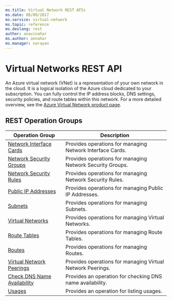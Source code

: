 ```yaml
---
ms.title: Virtual Network REST APIs
ms.date: 08/09/2017
ms.service: virtual-network
ms.topic: reference
ms.devlang: rest
author: anavinahar 
ms.author: annahar 
ms.manager: narayan
---
```


# Virtual Networks REST API

An Azure virtual network (VNet) is a representation of your own network in the cloud. It is a logical isolation of the Azure cloud dedicated to your subscription. You can fully control the IP address blocks, DNS settings, security policies, and route tables within this network. For a more detailed overview, see the [Azure Virtual Network product page](https://azure.microsoft.com/services/virtual-network). 

## REST Operation Groups 

|Operation Group|Description|
|---|---|
|[Network Interface Cards](~/docs-ref-autogen/virtualnetwork/networkinterfaces.yml) |Provides operations for managing Network Interface Cards.|
|[Network Security Groups](~/docs-ref-autogen/virtualnetwork/networksecuritygroups.yml)   | Provides operations for managing Network Security Groups.|
|[Network Security Rules](~/docs-ref-autogen/virtualnetwork/securityrules.yml)   |Provides operations for managing Network Security Rules.|
|[Public IP Addresses](~/docs-ref-autogen/virtualnetwork/publicipaddresses.yml)   | Provides operations for managing Public IP Addresses.|
|[Subnets](~/docs-ref-autogen/virtualnetwork/subnets.yml)  |Provides operations for managing Subnets.|
|[Virtual Networks](~/docs-ref-autogen/virtualnetwork/virtualnetworks.yml)  |Provides operations for managing Virtual Networks.|
|[Route Tables](~/docs-ref-autogen/virtualnetwork/routetables.yml)   |Provides operations for managing Route Tables.|
|[Routes](~/docs-ref-autogen/virtualnetwork/routes.yml)   |Provides operations for managing Routes.|
|[Virtual Network Peerings](~/docs-ref-autogen/virtualnetwork/virtualnetworkpeerings.yml)   |Provides operations for managing Virtual Network Peerings.|
|[Check DNS Name Availability](~/docs-ref-autogen/virtualnetwork/checkdnsnameavailability.yml)   |Provides an operation for checking DNS name availability.|
|[Usages](~/docs-ref-autogen/virtualnetwork/usages.yml)   |Provides an operation for listing usages.|

